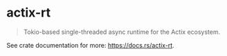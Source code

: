 # actix-rt

> Tokio-based single-threaded async runtime for the Actix ecosystem.

See crate documentation for more: https://docs.rs/actix-rt.
